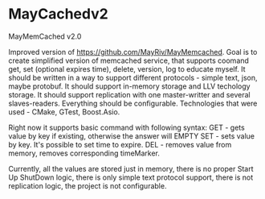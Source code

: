 # MayCachedv2
MayMemCached v2.0

Improved version of https://github.com/MayRiv/MayMemcached.
Goal is to create simplified version of memcached service, that supports coomand get, set (optional expires time), delete, version, log to educate myself. 
It should be written in a way to support different protocols - simple text, json, maybe protobuf.
It should support in-memory storage and LLV techology storage.
It should support replication with one master-writter and several slaves-readers.
Everything should be configurable.
Technologies that were used - CMake, GTest, Boost.Asio.


Right now it supports basic command with following syntax:
GET <id> - gets value by key if existing, otherwise the answer will EMPTY
SET <id> <value> <optional seconds> - sets value by key. It's possible to set time to expire. 
DEL <id> - removes value from memory, removes corresponding timeMarker.

Currently, all the values are stored just in memory, there is no proper Start Up ShutDown logic, there is only simple text protocol support, there is not replication logic, the project is not configurable.
